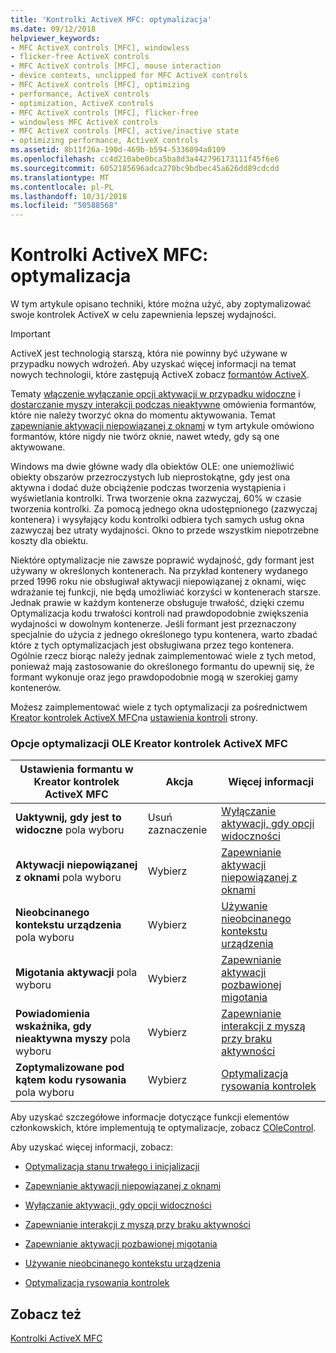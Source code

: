 ```yaml
---
title: 'Kontrolki ActiveX MFC: optymalizacja'
ms.date: 09/12/2018
helpviewer_keywords:
- MFC ActiveX controls [MFC], windowless
- flicker-free ActiveX controls
- MFC ActiveX controls [MFC], mouse interaction
- device contexts, unclipped for MFC ActiveX controls
- MFC ActiveX controls [MFC], optimizing
- performance, ActiveX controls
- optimization, ActiveX controls
- MFC ActiveX controls [MFC], flicker-free
- windowless MFC ActiveX controls
- MFC ActiveX controls [MFC], active/inactive state
- optimizing performance, ActiveX controls
ms.assetid: 8b11f26a-190d-469b-b594-5336094a0109
ms.openlocfilehash: cc4d210abe0bca5ba8d3a442796173111f45f6e6
ms.sourcegitcommit: 6052185696adca270bc9bdbec45a626dd89cdcdd
ms.translationtype: MT
ms.contentlocale: pl-PL
ms.lasthandoff: 10/31/2018
ms.locfileid: "50588568"
---
```

# <a name="mfc-activex-controls-optimization"></a>Kontrolki ActiveX MFC: optymalizacja

W tym artykule opisano techniki, które można użyć, aby zoptymalizować swoje kontrolek ActiveX w celu zapewnienia lepszej wydajności.

>[!IMPORTANT]
> ActiveX jest technologią starszą, która nie powinny być używane w przypadku nowych wdrożeń. Aby uzyskać więcej informacji na temat nowych technologii, które zastępują ActiveX zobacz [formantów ActiveX](activex-controls.md).

Tematy [włączenie wyłączanie opcji aktywacji w przypadku widoczne](../mfc/turning-off-the-activate-when-visible-option.md) i [dostarczanie myszy interakcji podczas nieaktywne](../mfc/providing-mouse-interaction-while-inactive.md) omówienia formantów, które nie należy tworzyć okna do momentu aktywowania. Temat [zapewnianie aktywacji niepowiązanej z oknami](../mfc/providing-windowless-activation.md) w tym artykule omówiono formantów, które nigdy nie twórz oknie, nawet wtedy, gdy są one aktywowane.

Windows ma dwie główne wady dla obiektów OLE: one uniemożliwić obiekty obszarów przezroczystych lub nieprostokątne, gdy jest ona aktywna i dodać duże obciążenie podczas tworzenia wystąpienia i wyświetlania kontrolki. Trwa tworzenie okna zazwyczaj, 60% w czasie tworzenia kontrolki. Za pomocą jednego okna udostępnionego (zazwyczaj kontenera) i wysyłający kodu kontrolki odbiera tych samych usług okna zazwyczaj bez utraty wydajności. Okno to przede wszystkim niepotrzebne koszty dla obiektu.

Niektóre optymalizacje nie zawsze poprawić wydajność, gdy formant jest używany w określonych kontenerach. Na przykład kontenery wydanego przed 1996 roku nie obsługiwał aktywacji niepowiązanej z oknami, więc wdrażanie tej funkcji, nie będą umożliwiać korzyści w kontenerach starsze. Jednak prawie w każdym kontenerze obsługuje trwałość, dzięki czemu Optymalizacja kodu trwałości kontroli nad prawdopodobnie zwiększenia wydajności w dowolnym kontenerze. Jeśli formant jest przeznaczony specjalnie do użycia z jednego określonego typu kontenera, warto zbadać które z tych optymalizacjach jest obsługiwana przez tego kontenera. Ogólnie rzecz biorąc należy jednak zaimplementować wiele z tych metod, ponieważ mają zastosowanie do określonego formantu do upewnij się, że formant wykonuje oraz jego prawdopodobnie mogą w szerokiej gamy kontenerów.

Możesz zaimplementować wiele z tych optymalizacji za pośrednictwem [Kreator kontrolek ActiveX MFC](../mfc/reference/mfc-activex-control-wizard.md)na [ustawienia kontroli](../mfc/reference/control-settings-mfc-activex-control-wizard.md) strony.

### <a name="mfc-activex-control-wizard-ole-optimization-options"></a>Opcje optymalizacji OLE Kreator kontrolek ActiveX MFC

|Ustawienia formantu w Kreator kontrolek ActiveX MFC|Akcja|Więcej informacji|
|-------------------------------------------------------|------------|----------------------|
|**Uaktywnij, gdy jest to widoczne** pola wyboru|Usuń zaznaczenie|[Wyłączanie aktywacji, gdy opcji widoczności](../mfc/turning-off-the-activate-when-visible-option.md)|
|**Aktywacji niepowiązanej z oknami** pola wyboru|Wybierz|[Zapewnianie aktywacji niepowiązanej z oknami](../mfc/providing-windowless-activation.md)|
|**Nieobcinanego kontekstu urządzenia** pola wyboru|Wybierz|[Używanie nieobcinanego kontekstu urządzenia](../mfc/using-an-unclipped-device-context.md)|
|**Migotania aktywacji** pola wyboru|Wybierz|[Zapewnianie aktywacji pozbawionej migotania](../mfc/providing-flicker-free-activation.md)|
|**Powiadomienia wskaźnika, gdy nieaktywna myszy** pola wyboru|Wybierz|[Zapewnianie interakcji z myszą przy braku aktywności](../mfc/providing-mouse-interaction-while-inactive.md)|
|**Zoptymalizowane pod kątem kodu rysowania** pola wyboru|Wybierz|[Optymalizacja rysowania kontrolek](../mfc/optimizing-control-drawing.md)|

Aby uzyskać szczegółowe informacje dotyczące funkcji elementów członkowskich, które implementują te optymalizacje, zobacz [COleControl](../mfc/reference/colecontrol-class.md).

Aby uzyskać więcej informacji, zobacz:

- [Optymalizacja stanu trwałego i inicjalizacji](../mfc/optimizing-persistence-and-initialization.md)

- [Zapewnianie aktywacji niepowiązanej z oknami](../mfc/providing-windowless-activation.md)

- [Wyłączanie aktywacji, gdy opcji widoczności](../mfc/turning-off-the-activate-when-visible-option.md)

- [Zapewnianie interakcji z myszą przy braku aktywności](../mfc/providing-mouse-interaction-while-inactive.md)

- [Zapewnianie aktywacji pozbawionej migotania](../mfc/providing-flicker-free-activation.md)

- [Używanie nieobcinanego kontekstu urządzenia](../mfc/using-an-unclipped-device-context.md)

- [Optymalizacja rysowania kontrolek](../mfc/optimizing-control-drawing.md)

## <a name="see-also"></a>Zobacz też

[Kontrolki ActiveX MFC](../mfc/mfc-activex-controls.md)

